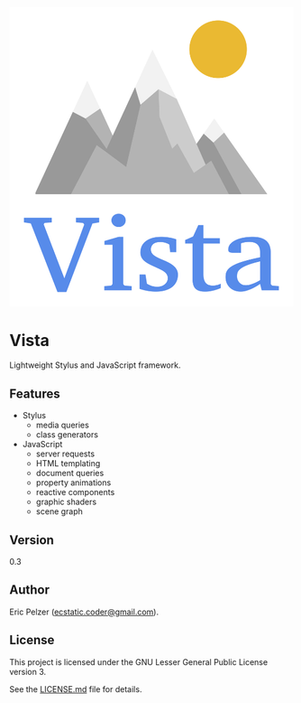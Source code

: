 ![](https://github.com/senselogic/VISTA/blob/master/LOGO/vista.png)

# Vista

Lightweight Stylus and JavaScript framework.

## Features

*   Stylus
    *   media queries
    *   class generators
*   JavaScript
    *   server requests
    *   HTML templating
    *   document queries
    *   property animations
    *   reactive components
    *   graphic shaders
    *   scene graph

## Version

0.3

## Author

Eric Pelzer (ecstatic.coder@gmail.com).

## License

This project is licensed under the GNU Lesser General Public License version 3.

See the [LICENSE.md](LICENSE.md) file for details.
